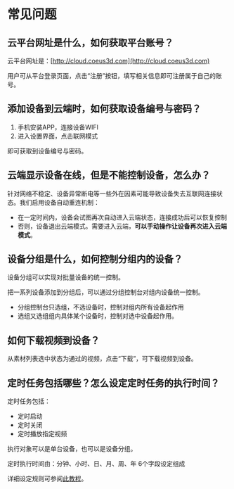 # 常见问题

## 云平台网址是什么，如何获取平台账号？

云平台网址是：[http://cloud.coeus3d.com](http://cloud.coeus3d.com)

用户可从平台登录页面，点击“注册”按钮，填写相关信息即可注册属于自己的账号。

## 添加设备到云端时，如何获取设备编号与密码？

1. 手机安装APP，连接设备WIFI
2. 进入设置界面，点击联网模式

即可获取到设备编号与密码。

## 云端显示设备在线，但是不能控制设备，怎么办？

针对网络不稳定、设备异常断电等一些外在因素可能导致设备失去互联网连接状态。我们启用设备自动重连机制：

- 在一定时间内，设备会试图再次自动进入云端状态，连接成功后可以恢复控制
- 否则，设备退出云端模式。需要进入云端，**可以手动操作让设备再次进入云端模式**。

## 设备分组是什么，如何控制分组内的设备？

设备分组可以实现对批量设备的统一控制。

把一系列设备添加到分组后，可以通过分组控制台对组内设备统一控制。

- 分组控制台只选组，不选设备时，控制对组内所有设备起作用
- 选组又选组组内具体某个设备时，控制对选中设备起作用。

## 如何下载视频到设备？

从素材列表选中状态为通过的视频，点击“下载”，可下载视频到设备。

## 定时任务包括哪些？怎么设定定时任务的执行时间？

定时任务包括：

- 定时启动
- 定时关闭
- 定时播放指定视频

执行对象可以是单台设备，也可以是设备分组。

定时执行时间由：分钟、小时、日、月、周、年 6个字段设定组成

详细设定规则可参阅[此教程](http://www.bejson.com/othertools/cron/)。